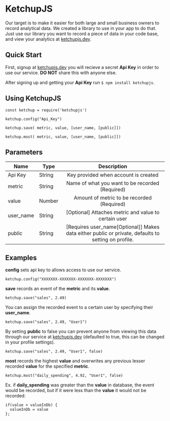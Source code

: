 # KetchupJS
Our target is to make it easier for both large and small business owners to record analytical data. We created a library to use in your app to do that. Just use our library you want to record a piece of data in your code base, and view your analytics at <a href="http://www.ketchupjs.dev">ketchupjs.dev</a>.


## Quick Start
First, signup at <a href="https://www.ketchupjs.dev">ketchupjs.dev</a> you will recieve a secret **Api Key** in order to use our service. **DO NOT** share this with anyone else.


After signing up and getting your **Api Key** run 
`$ npm install ketchupjs`.

## Using KetchupJS

```
const ketchup = require('ketchupjs')

ketchup.config("Api_Key")
```

```
ketchup.save( metric, value, [user_name, [public]])
```

```
ketchup.most( metric, value, [user_name, [public]])
```
## Parameters
| Name | Type  | Description |
|------|-------| :----------:|
|Api Key |String| Key provided when account is created |
| metric | String | Name of what you want to be recorded (Required) |
| value | Number | Amount of metric to be recorded (Required)| 
| user_name | String | [Optional] Attaches metric and value to certain user|
| public | String | [Requires user_name[Optional]] Makes data either public or private, defaults to setting on profile.|

## Examples
**config** sets api key to allows access to use our service.
```
ketchup.config("XXXXXXX-XXXXXXX-XXXXXXX-XXXXXXX")
```
**save** records an event of the **metric** and its **value**.
```
ketchup.save("sales", 2.49)
```
You can assign the recorded event to a certain user by specifying their **user_name**.
```
ketchup.save("sales", 2.49, "User1")
```
By setting **public** to false you can prevent anyone from viewing this data through our service at <a href="http://www.ketchupjs.dev">ketchupjs.dev</a> (defaulted to true, this can be changed in your profile settings). 
```
ketchup.save("sales", 2.49, "User1", false)
```
**most** records the highest **value** and overwrites any previous lesser recorded  **value** for the specified **metric**. 
```
ketchup.most("daily_spending", 4.92, "User1", false)
```
Ex. if **daily_spending** was greater than the **value** in database, the event would be recorded, but if it were less than the **value** it would not be recorded:
```
if(value > valueInDb) {
  valueInDb = value
};
```

